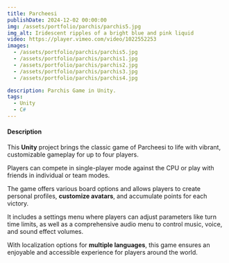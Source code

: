```yaml
---
title: Parcheesi
publishDate: 2024-12-02 00:00:00
img: /assets/portfolio/parchis/parchis5.jpg
img_alt: Iridescent ripples of a bright blue and pink liquid
video: https://player.vimeo.com/video/1022552253
images:
  - /assets/portfolio/parchis/parchis5.jpg
  - /assets/portfolio/parchis/parchis1.jpg
  - /assets/portfolio/parchis/parchis2.jpg
  - /assets/portfolio/parchis/parchis3.jpg
  - /assets/portfolio/parchis/parchis4.jpg

description: Parchis Game in Unity.
tags:
  - Unity
  - C#
---
```


#### Description
This **Unity** project brings the classic game of Parcheesi to life with vibrant, customizable gameplay for up to four players. 

Players can compete in single-player mode against the CPU or play with friends in individual or team modes. 

The game offers various board options and allows players to create personal profiles, **customize avatars**, and accumulate points for each victory. 

It includes a settings menu where players can adjust parameters like turn time limits, as well as a comprehensive audio menu to control music, voice, and sound effect volumes. 

With localization options for **multiple languages**, this game ensures an enjoyable and accessible experience for players around the world.


